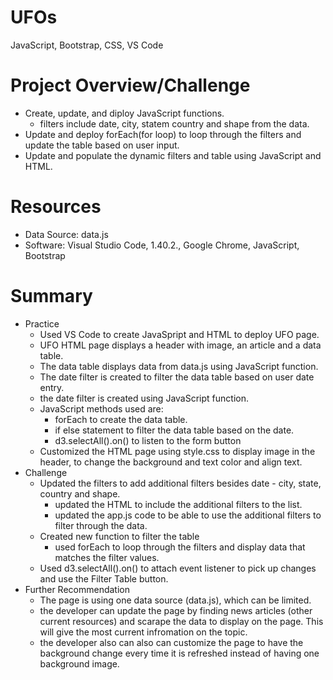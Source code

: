 # UFOs
JavaScript, Bootstrap, CSS, VS Code

# Project Overview/Challenge
- Create, update, and diploy JavaScript functions. 
	- filters include date, city, statem country and shape from the data.
- Update and deploy forEach(for loop) to loop through the filters and update the table based on user input.
- Update and populate the dynamic filters and table using JavaScript and HTML.

# Resources
- Data Source: data.js
- Software: Visual Studio Code, 1.40.2., Google Chrome, JavaScript, Bootstrap

# Summary
- Practice
	- Used VS Code to create JavaSpript and HTML to deploy UFO page. 
	- UFO HTML page displays a header with image, an article and a data table.
	- The data table displays data from data.js using JavaScript function.
	- The date filter is created to filter the data table based on user date entry.
	- the date filter is created using JavaScript function. 
	- JavaScript methods used are:
		- forEach to create the data table.
		- if else statement to filter the data table based on the date.
		- d3.selectAll().on() to listen to the form button 
	- Customized the HTML page using style.css to display image in the header, to change the background and text color and align text.
- Challenge
	- Updated the filters to add additional filters besides date - city, state, country and shape.
		- updated the HTML to include the additional filters to the list. 
		- updated the app.js code to be able to use the additional filters to filter through the data.
	- Created new function to filter the table
		- used forEach to loop through the filters and display data that matches the filter values.
	- Used d3.selectAll().on() to attach event listener to pick up changes and use the Filter Table button.
- Further Recommendation
	- The page is using one data source (data.js), which can be limited. 
	- the developer can update the page by finding news articles (other current resources) and scarape the data to display on the page. This will give the most current infromation on the topic.
	- the developer also can also can customize the page to have the background change every time it is refreshed instead of having one background image. 

